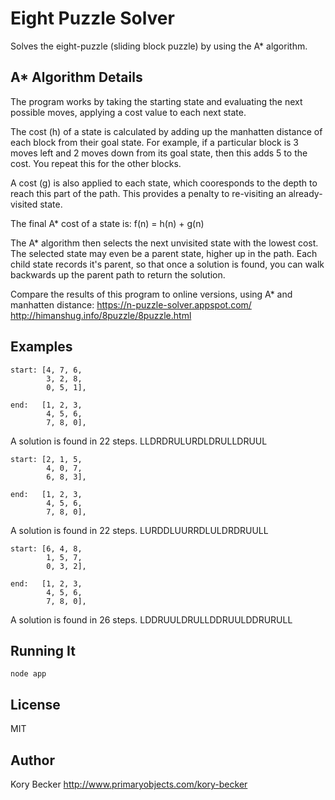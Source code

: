 Eight Puzzle Solver
=========

Solves the eight-puzzle (sliding block puzzle) by using the A* algorithm.

A* Algorithm Details
---

The program works by taking the starting state and evaluating the next possible moves, applying a cost value to each next state.

The cost (h) of a state is calculated by adding up the manhatten distance of each block from their goal state. For example, if a particular block is 3 moves left and 2 moves down from its goal state, then this adds 5 to the cost. You repeat this for the other blocks.

A cost (g) is also applied to each state, which cooresponds to the depth to reach this part of the path. This provides a penalty to re-visiting an already-visited state.

The final A* cost of a state is: f(n) = h(n) + g(n)

The A* algorithm then selects the next unvisited state with the lowest cost. The selected state may even be a parent state, higher up in the path. Each child state records it's parent, so that once a solution is found, you can walk backwards up the parent path to return the solution.

Compare the results of this program to online versions, using A* and manhatten distance:
https://n-puzzle-solver.appspot.com/
http://himanshug.info/8puzzle/8puzzle.html

Examples
---

```
start: [4, 7, 6, 
        3, 2, 8, 
        0, 5, 1],

end:   [1, 2, 3,
        4, 5, 6,
        7, 8, 0],
```
A solution is found in 22 steps.
LLDRDRULURDLDRULLDRUUL

```
start: [2, 1, 5, 
        4, 0, 7, 
        6, 8, 3],

end:   [1, 2, 3,
        4, 5, 6,
        7, 8, 0],
```
A solution is found in 22 steps.
LURDDLUURRDLULDRDRUULL

```
start: [6, 4, 8, 
        1, 5, 7, 
        0, 3, 2],

end:   [1, 2, 3,
        4, 5, 6,
        7, 8, 0],
```
A solution is found in 26 steps.
LDDRUULDRULLDDRUULDDRURULL

Running It
---

```
node app
```

License
----

MIT

Author
----
Kory Becker
http://www.primaryobjects.com/kory-becker